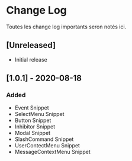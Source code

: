 # Change Log

Toutes les change log importants seron notés ici.

## [Unreleased]

- Initial release

## [1.0.1] - 2020-08-18
### Added
- Event Snippet
- SelectMenu Snippet
- Button Snippet
- Inhibitor Snippet
- Modal Snippet
- SlashCommand Snippet
- UserContectMenu Snippet
- MessageContextMenu Snippet
